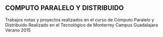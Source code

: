 COMPUTO PARALELO Y DISTRIBUIDO
------------------------------
Trabajos notas y proyectos realizados en el curso de Cómputo Paralelo y Distribuido
Realizado en el Tecnológico de Monterrey Campus Guadalajara
Verano 2015

